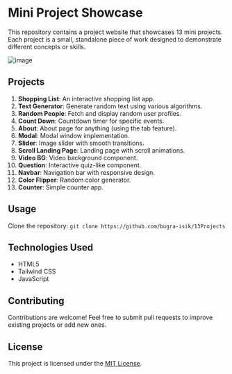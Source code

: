 # Mini Project Showcase

This repository contains a project website that showcases 13 mini projects. Each project is a small, standalone piece of work designed to demonstrate different concepts or skills.

![image](https://github.com/bugra-isik/13Projects/assets/120986459/25071b74-8eba-40b5-86b9-27107de7d5e9)


## Projects

1. **Shopping List**: An interactive shopping list app.
2. **Text Generator**: Generate random text using various algorithms.
3. **Random People**: Fetch and display random user profiles.
4. **Count Down**: Countdown timer for specific events.
5. **About**: About page for anything (using the tab feature).
6. **Modal**: Modal window implementation.
7. **Slider**: Image slider with smooth transitions.
8. **Scroll Landing Page**: Landing page with scroll animations.
9. **Video BG**: Video background component.
10. **Question**: Interactive quiz-like component.
11. **Navbar**: Navigation bar with responsive design.
12. **Color Flipper**: Random color generator.
13. **Counter**: Simple counter app.

## Usage

Clone the repository: `git clone https://github.com/bugra-isik/13Projects`


## Technologies Used

- HTML5
- Tailwind CSS
- JavaScript
  

## Contributing

Contributions are welcome! Feel free to submit pull requests to improve existing projects or add new ones.


## License

This project is licensed under the [MIT License](LICENSE).
